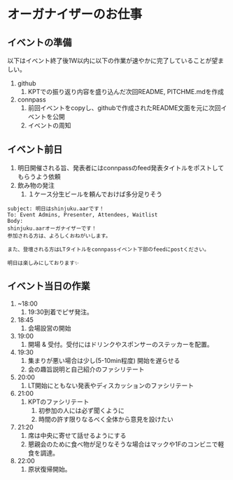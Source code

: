 # オーガナイザーのお仕事

## イベントの準備

以下はイベント終了後1W以内に以下の作業が速やかに完了していることが望ましい。

1. github
    1. KPTでの振り返り内容を盛り込んだ次回README, PITCHME.mdを作成
1. connpass
    1. 前回イベントをcopyし、githubで作成されたREADME文面を元に次回イベントを公開
    1. イベントの周知

## イベント前日

1. 明日開催される旨、発表者にはconnpassのfeed発表タイトルをポストしてもらうよう依頼
1. 飲み物の発注
    1. １ケース分生ビールを頼んでおけば多分足りそう

```
subject: 明日はshinjuku.aarです！
To: Event Admins, Presenter, Attendees, Waitlist
Body:
shinjuku.aarオーガナイザーです！
参加される方は、よろしくおねがいします。

また、登壇される方はLTタイトルをconnpassイベント下部のfeedにpostください。

明日は楽しみにしております✨
```

## イベント当日の作業

1. ~18:00
    1. 19:30到着でピザ発注。
1. 18:45
    1. 会場設営の開始
1. 19:00
    1. 開場 & 受付。受付にはドリンクやスポンサーのステッカーを配置。
1. 19:30
    1. 集まりが悪い場合は少し(5-10min程度) 開始を遅らせる
    1. 会の趣旨説明と自己紹介のファシリテート
1. 20:00
    1. LT開始にともない発表やディスカッションのファシリテート
1. 21:00
    1. KPTのファシリテート
        1. 初参加の人には必ず聞くように
        1. 時間の許す限りなるべく全体から意見を設けたい
1. 21:20
    1. 席は中央に寄せて話せるようにする
    1. 懇親会のために食べ物が足りなそうな場合はマックや1Fのコンビニで軽食を調達。
1. 22:00
    1. 原状復帰開始。
